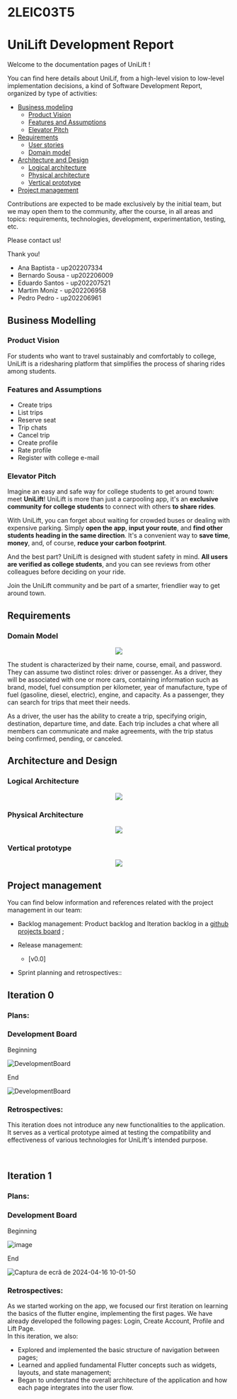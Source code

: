 # 2LEIC03T5

# UniLift Development Report

Welcome to the documentation pages of UniLift !

You can find here details about UniLif, from a high-level vision to low-level implementation decisions, a kind of Software Development Report, organized by type of activities:
* [Business modeling](#Business-Modelling) 
  * [Product Vision](#Product-Vision)
  * [Features and Assumptions](#Features-and-Assumptions)
  * [Elevator Pitch](#Elevator-pitch)
* [Requirements](#Requirements)
  * [User stories](#User-stories)
  * [Domain model](#Domain-model)
* [Architecture and Design](#Architecture-And-Design)
  * [Logical architecture](#Logical-Architecture)
  * [Physical architecture](#Physical-Architecture)
  * [Vertical prototype](#Vertical-Prototype)
* [Project management](#Project-Management)

Contributions are expected to be made exclusively by the initial team, but we may open them to the community, after the course, in all areas and topics: requirements, technologies, development, experimentation, testing, etc.

Please contact us!

Thank you!

* Ana Baptista - up202207334
* Bernardo Sousa - up202206009
* Eduardo Santos - up202207521
* Martim Moniz - up202206958
* Pedro Pedro - up202206961
 
## Business Modelling

### Product Vision
<Product Vision > 
For students who want to travel sustainably and comfortably to college, UniLift is a ridesharing platform that simplifies the process of sharing rides among students.

### Features and Assumptions

* Create trips
* List trips
* Reserve seat 
* Trip chats
* Cancel trip
* Create profile 
* Rate profile
* Register with college e-mail

### Elevator Pitch

Imagine an easy and safe way for college students to get around town: meet **UniLift**! UniLift is more than just a carpooling app, it's an **exclusive community for college students** to connect with others **to share rides**.

With UniLift, you can forget about waiting for crowded buses or dealing with expensive parking. Simply **open the app**, **input your route**, and **find other students heading in the same direction**. It's a convenient way to **save time**, **money**, and, of course, **reduce your carbon footprint**.

And the best part? UniLift is designed with student safety in mind. **All users are verified as college students**, and you can see reviews from other colleagues before deciding on your ride.

Join the UniLift community and be part of a smarter, friendlier way to get around town.

## Requirements

<Domain Model and Descritive text>
 
### Domain Model

<p align="center" justify="center">
  <img src="images/UML_UNILIFT.png"
</p>

The student is characterized by their name, course, email, and password. They can assume two distinct roles: driver or passenger. As a driver, they will be associated with one or more cars, containing information such as brand, model, fuel consumption per kilometer, year of manufacture, type of fuel (gasoline, diesel, electric), engine, and capacity. As a passenger, they can search for trips that meet their needs.

As a driver, the user has the ability to create a trip, specifying origin, destination, departure time, and date. Each trip includes a chat where all members can communicate and make agreements, with the trip status being confirmed, pending, or canceled.


## Architecture and Design 

### Logical Architecture

<p align="center" justify="center">
  <img src="images/LogicalArchitecture.png"
</p>

### Physical Architecture

<p align="center" justify="center">
  <img src="images/PhysicalArchitecture.png"
</p>


### Vertical prototype

<p align="center" justify="center">
  <img src="images/VerticalPrototypeMap.png"
</p>

## Project management

You can find below information and references related with the project management in our team: 

* Backlog management: Product backlog and Iteration backlog in a [github projects board](https://github.com/orgs/FEUP-LEIC-ES-2023-24/projects/28/views/1) ;
* Release management: 
  * [v0.0]
   

* Sprint planning and retrospectives::

## Iteration 0

### Plans:

### Development Board

Beginning

![DevelopmentBoard](https://github.com/FEUP-LEIC-ES-2023-24/2LEIC03T5/assets/160529556/9d3fdd3e-0d4a-4ec2-841b-ddc908f255fc)

End

![DevelopmentBoard](https://github.com/FEUP-LEIC-ES-2023-24/2LEIC03T5/assets/160529556/a6c3419d-b842-40be-8b08-99fda363d9de)

### Retrospectives: 

This iteration does not introduce any new functionalities to the application. It serves as a vertical prototype aimed at testing the compatibility and effectiveness of various technologies for UniLift's intended purpose. <br>


<br>

## Iteration 1

### Plans:

### Development Board

Beginning

![image](https://github.com/FEUP-LEIC-ES-2023-24/2LEIC03T5/assets/160529556/eec23886-6090-4ec1-ab6a-9c8c4f99a2c3)

End

![Captura de ecrã de 2024-04-16 10-01-50](https://github.com/FEUP-LEIC-ES-2023-24/2LEIC03T5/assets/160529556/a1c0b979-80d4-42d9-abb1-12d3983fc5bf)


### Retrospectives:

As we started working on the app, we focused our first iteration on learning the basics of the flutter engine, implementing the first pages.
We have already developed the following pages: Login, Create Account, Profile and Lift Page. <br>
In this iteration, we also:
- Explored and implemented the basic structure of navigation between pages;
- Learned and applied fundamental Flutter concepts such as widgets, layouts, and state management;
- Began to understand the overall architecture of the application and how each page integrates into the user flow. <br>


<br>
